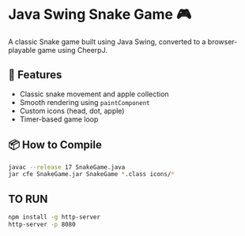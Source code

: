 # Java Swing Snake Game 🎮

A classic Snake game built using Java Swing, converted to a browser-playable game using CheerpJ.

## 🐍 Features
- Classic snake movement and apple collection
- Smooth rendering using `paintComponent`
- Custom icons (head, dot, apple)
- Timer-based game loop

## 📦 How to Compile

```bash
javac --release 17 SnakeGame.java
jar cfe SnakeGame.jar SnakeGame *.class icons/*
```

## TO RUN
```bash
npm install -g http-server
http-server -p 8080
```
